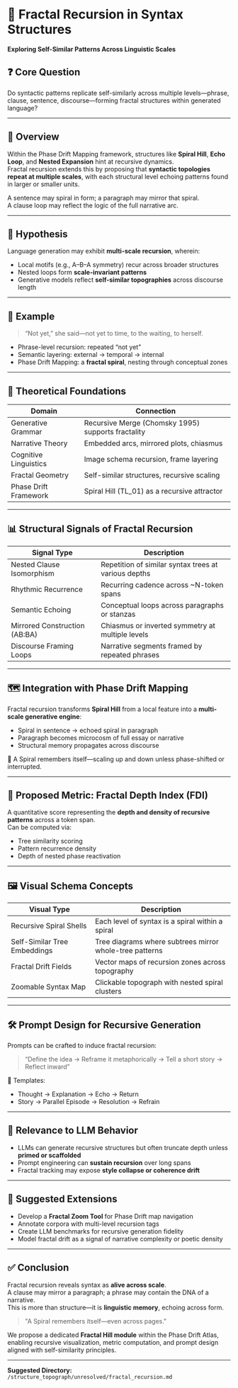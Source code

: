# 🌌 Fractal Recursion in Syntax Structures  
**Exploring Self-Similar Patterns Across Linguistic Scales**

## ❓ Core Question  
Do syntactic patterns replicate self-similarly across multiple levels—phrase, clause, sentence, discourse—forming fractal structures within generated language?

---

## 🧠 Overview  
Within the Phase Drift Mapping framework, structures like **Spiral Hill**, **Echo Loop**, and **Nested Expansion** hint at recursive dynamics.  
Fractal recursion extends this by proposing that **syntactic topologies repeat at multiple scales**, with each structural level echoing patterns found in larger or smaller units.

A sentence may spiral in form; a paragraph may mirror that spiral.  
A clause loop may reflect the logic of the full narrative arc.

---

## 🧬 Hypothesis  
Language generation may exhibit **multi-scale recursion**, wherein:

- Local motifs (e.g., A–B–A symmetry) recur across broader structures  
- Nested loops form **scale-invariant patterns**  
- Generative models reflect **self-similar topographies** across discourse length  

---

## 📘 Example  
> “Not yet,” she said—not yet to time, to the waiting, to herself.

- Phrase-level recursion: repeated “not yet”  
- Semantic layering: external → temporal → internal  
- Phase Drift Mapping: a **fractal spiral**, nesting through conceptual zones

---

## 🧩 Theoretical Foundations  

| Domain                    | Connection                                      |
|---------------------------|--------------------------------------------------|
| Generative Grammar        | Recursive Merge (Chomsky 1995) supports fractality |
| Narrative Theory          | Embedded arcs, mirrored plots, chiasmus          |
| Cognitive Linguistics     | Image schema recursion, frame layering           |
| Fractal Geometry          | Self-similar structures, recursive scaling        |
| Phase Drift Framework     | Spiral Hill (TL_01) as a recursive attractor      |

---

## 📊 Structural Signals of Fractal Recursion  

| Signal Type                   | Description                                      |
|-------------------------------|--------------------------------------------------|
| Nested Clause Isomorphism     | Repetition of similar syntax trees at various depths |
| Rhythmic Recurrence           | Recurring cadence across ~N-token spans            |
| Semantic Echoing              | Conceptual loops across paragraphs or stanzas     |
| Mirrored Construction (AB:BA) | Chiasmus or inverted symmetry at multiple levels  |
| Discourse Framing Loops       | Narrative segments framed by repeated phrases     |

---

## 🗺️ Integration with Phase Drift Mapping  

Fractal recursion transforms **Spiral Hill** from a local feature into a **multi-scale generative engine**:

- Spiral in sentence → echoed spiral in paragraph  
- Paragraph becomes microcosm of full essay or narrative  
- Structural memory propagates across discourse

🧠 A Spiral remembers itself—scaling up and down unless phase-shifted or interrupted.

---

## 🔬 Proposed Metric: Fractal Depth Index (FDI)  

A quantitative score representing the **depth and density of recursive patterns** across a token span.  
Can be computed via:

- Tree similarity scoring  
- Pattern recurrence density  
- Depth of nested phase reactivation

---

## 🖼️ Visual Schema Concepts  

| Visual Type                 | Description                                              |
|-----------------------------|----------------------------------------------------------|
| Recursive Spiral Shells     | Each level of syntax is a spiral within a spiral         |
| Self-Similar Tree Embeddings| Tree diagrams where subtrees mirror whole-tree patterns  |
| Fractal Drift Fields        | Vector maps of recursion zones across topography         |
| Zoomable Syntax Map         | Clickable topograph with nested spiral clusters          |

---

## 🛠 Prompt Design for Recursive Generation  

Prompts can be crafted to induce fractal recursion:  
> “Define the idea → Reframe it metaphorically → Tell a short story → Reflect inward”

🔁 Templates:
- Thought → Explanation → Echo → Return  
- Story → Parallel Episode → Resolution → Refrain

---

## 🧬 Relevance to LLM Behavior  

- LLMs can generate recursive structures but often truncate depth unless **primed or scaffolded**  
- Prompt engineering can **sustain recursion** over long spans  
- Fractal tracking may expose **style collapse or coherence drift**

---

## 🔁 Suggested Extensions  

- Develop a **Fractal Zoom Tool** for Phase Drift map navigation  
- Annotate corpora with multi-level recursion tags  
- Create LLM benchmarks for recursive generation fidelity  
- Model fractal drift as a signal of narrative complexity or poetic density

---

## ✅ Conclusion  

Fractal recursion reveals syntax as **alive across scale**.  
A clause may mirror a paragraph; a phrase may contain the DNA of a narrative.  
This is more than structure—it is **linguistic memory**, echoing across form.

> "A Spiral remembers itself—even across pages."

We propose a dedicated **Fractal Hill module** within the Phase Drift Atlas, enabling recursive visualization, metric computation, and prompt design aligned with self-similarity principles.

---

**Suggested Directory:**  
`/structure_topograph/unresolved/fractal_recursion.md`
